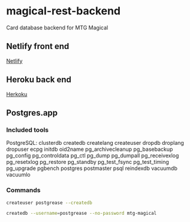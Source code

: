 # magical-rest-backend

Card database backend for MTG Magical

## Netlify front end

[Netlify](https://#)

## Heroku back end

[Herkoku](https://#)

## Postgres.app

### Included tools

PostgreSQL: clusterdb createdb createlang createuser dropdb droplang dropuser ecpg initdb oid2name pg_archivecleanup pg_basebackup pg_config pg_controldata pg_ctl pg_dump pg_dumpall pg_receivexlog pg_resetxlog pg_restore pg_standby pg_test_fsync pg_test_timing pg_upgrade pgbench postgres postmaster psql reindexdb vacuumdb vacuumlo

### Commands

```bash
createuser postgrease --createdb

createdb --username=postgrease --no-password mtg-magical
```
